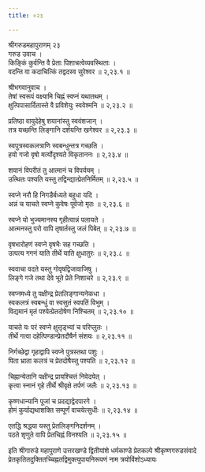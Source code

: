 ```yaml
---
title: ०२३

---
```

श्रीगरुडमहापुराणम् २३  
गरुड उवाच ।  
किङ्किं कुर्वन्ति वै प्रेताः पिशाचत्वेव्यवस्थिताः ।  
वदन्ति वा कदाचित्किं तद्वदस्व सुरेश्वर ॥ २,२३.१ ॥  
  
श्रीभगवानुवाच ।  
तेषां स्वरूपं वक्ष्यामि चिह्नं स्वप्नं यथातथम् ।  
क्षुत्पिपासार्दितास्ते वै प्रविशेयुः स्ववेश्मनि ॥ २,२३.२ ॥  
  
प्रतिष्ठा वायुदेहेषु शयानांस्तु स्ववंशजान् ।  
तत्र यच्छन्ति लिङ्गानि दर्शयन्ति खगेश्वर ॥ २,२३.३ ॥  
  
स्वपुत्रस्वकलत्राणि स्वबन्धुन्तत्र गच्छति ।  
हयो गजो वृषो मर्त्योदृश्यते विकृताननः ॥ २,२३.४ ॥  
  
शयानं विपरीतं तु आत्मानं च विपर्ययम् ।  
उत्थितः पश्यति यस्तु तद्विन्द्यात्प्रेतनिर्मितम् ॥ २,२३.५ ॥  
  
स्वप्ने नरौ हि निगडैर्बध्यते बहुधा यदि ।  
अन्नं च याचते स्वप्ने कुवेषः पूर्वजो मृतः ॥ २,२३.६ ॥  
  
स्वप्ने यो भुज्यमानस्य गृहीत्वान्नं पलायते ।  
आत्मनस्तु परो वापि तृषार्तस्तु जलं पिबेत् ॥ २,२३.७ ॥  
  
वृषभारोहणं स्वप्ने वृषभैः सह गच्छति ।  
उत्पत्य गगनं याति तीर्थे याति क्षुधातुरः ॥ २,२३.८ ॥  
  
स्ववाचा वदते यस्तु गोवृषद्विजावाजिषु ।  
लिङ्गे गजे तथा देवे भूते प्रेते निशाचरे ॥ २,२३.९ ॥  
  
स्वप्नमध्ये तु पक्षीन्द्र प्रेतलिङ्गान्यनेकधा ।  
स्वकलत्रं स्वबन्धुं वा स्वसुतं स्वपतिं विभुम् ।  
विद्यमानं मृतं पश्येत्प्रेतदोषेण निश्चितम् ॥ २,२३.१० ॥  
  
याचते यः परं स्वप्ने क्षुत्तृड्भ्यां च परिप्लुतः ।  
तीर्थे गत्वा दहेत्पिण्डान्प्रेतदौषैर्न संशयः ॥ २,२३.११ ॥  
  
निर्गच्छेद्वा गृहाद्वापि स्वप्ने पुत्रस्तथा पशुः ।  
पिता भ्राता कलत्रं च प्रेतदोषैस्तु पश्यति ॥ २,२३.१२ ॥  
  
चिह्नान्येतानि पक्षीन्द्र प्रायश्चित्तं निवेदयेत् ।  
कृत्वा स्नानं गृहे तीर्थे श्रीवृक्षे तर्पणं जलैः ॥ २,२३.१३ ॥  
  
कृष्णधान्यानि पूजां च प्रदद्याद्वेदपारगे ।  
होमं कुर्याद्यथाशक्ति सम्पूर्णं वाचयेत्सुधीः ॥ २,२३.१४ ॥  
  
एतद्धि श्रद्धया यस्तु प्रेतलिङ्गनिदर्शनम् ।  
पठते शृणुते वापि प्रेतचिह्नं विनश्यति ॥ २,२३.१५ ॥  
  
इति श्रीगारुडे महापुराणे उत्तरखण्डे द्वितीयांशे धर्मकाण्डे प्रेतकल्पे श्रीकृष्णगरुडसंवादे प्रेतकृतितदुक्तितच्चिह्नतद्विमुक्त्युपायनिरूपणं नाम त्रयोविंशोऽध्यायः